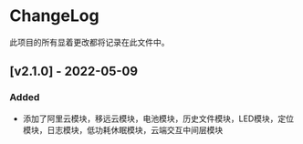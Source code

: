 # ChangeLog

此项目的所有显着更改都将记录在此文件中。

## [v2.1.0] - 2022-05-09

### Added

- 添加了阿里云模块，移远云模块，电池模块，历史文件模块，LED模块，定位模块，日志模块，低功耗休眠模块，云端交互中间层模块
